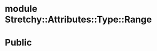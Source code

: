 # module Stretchy::Attributes::Type::Range [](#module-Stretchy::Attributes::Type::Range) [](#top)
 # Public
 